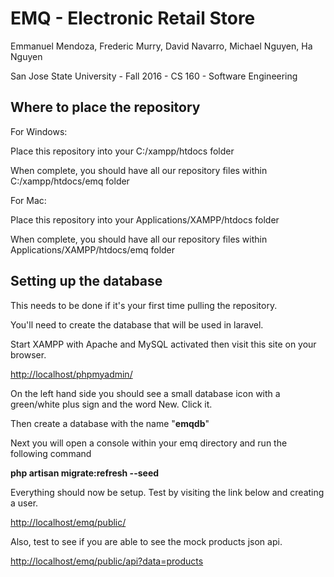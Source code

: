 # EMQ - Electronic Retail Store

Emmanuel Mendoza, Frederic Murry, David Navarro, Michael Nguyen, Ha Nguyen

San Jose State University - Fall 2016 - CS 160 - Software Engineering

## Where to place the repository

For Windows:

Place this repository into your C:/xampp/htdocs folder

When complete, you should have all our repository files within C:/xampp/htdocs/emq folder

For Mac:

Place this repository into your Applications/XAMPP/htdocs folder

When complete, you should have all our repository files within Applications/XAMPP/htdocs/emq folder

## Setting up the database

This needs to be done if it's your first time pulling the repository.

You'll need to create the database that will be used in laravel.

Start XAMPP with Apache and MySQL activated then visit this site on your browser.

[http://localhost/phpmyadmin/](http://localhost/phpmyadmin/)

On the left hand side you should see a small database icon with a green/white plus sign and the word New. Click it.

Then create a database with the name "**emqdb**"

Next you will open a console within your emq directory and run the following command

**php artisan migrate:refresh --seed**

Everything should now be setup. Test by visiting the link below and creating a user.

[http://localhost/emq/public/](http://localhost/emq/public)

Also, test to see if you are able to see the mock products json api.

[http://localhost/emq/public/api?data=products](http://localhost/emq/public/api?data=products)
